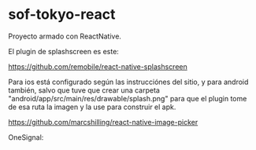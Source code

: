 # sof-tokyo-react
Proyecto armado con ReactNative.

El plugin de splashscreen es este:

https://github.com/remobile/react-native-splashscreen

Para ios está configurado según las instrucciónes del sitio, y para android también, salvo que tuve que crear una
carpeta "android/app/src/main/res/drawable/splash.png" para que el plugin tome de esa ruta la imagen y
la use para construir el apk.

https://github.com/marcshilling/react-native-image-picker

OneSignal:
